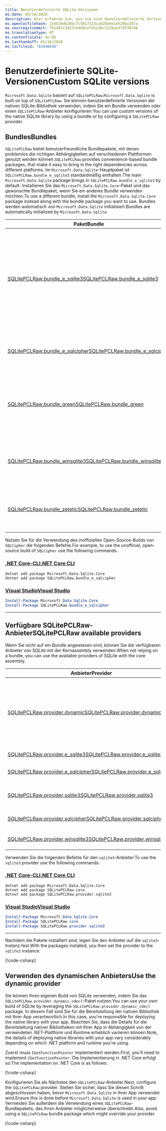 ```yaml
---
title: Benutzerdefinierte SQLite-Versionen
ms.date: 05/14/2020
description: Hier erfahren Sie, wie Sie eine benutzerdefinierte Version der nativen SQLite-Bibliothek verwenden.
ms.openlocfilehash: 15db10db26bc7c5017313ca020a0e1e528ba207a
ms.sourcegitcommit: 7b1497c1927cb449cefd313bc5126ae37df30746
ms.translationtype: HT
ms.contentlocale: de-DE
ms.lasthandoff: 05/16/2020
ms.locfileid: "83440836"
---
```

# <a name="custom-sqlite-versions"></a><span data-ttu-id="f9d8e-103">Benutzerdefinierte SQLite-Versionen</span><span class="sxs-lookup"><span data-stu-id="f9d8e-103">Custom SQLite versions</span></span>

<span data-ttu-id="f9d8e-104">`Microsoft.Data.Sqlite` basiert auf `SQLitePCLRaw`.</span><span class="sxs-lookup"><span data-stu-id="f9d8e-104">`Microsoft.Data.Sqlite` is built on top of `SQLitePCLRaw`.</span></span> <span data-ttu-id="f9d8e-105">Sie können benutzerdefinierte Versionen der nativen SQLite-Bibliothek verwenden, indem Sie ein Bundle verwenden oder einen `SQLitePCLRaw`-Anbieter konfigurieren.</span><span class="sxs-lookup"><span data-stu-id="f9d8e-105">You can use custom versions of the native SQLite library by using a bundle or by configuring a `SQLitePCLRaw` provider.</span></span>

## <a name="bundles"></a><span data-ttu-id="f9d8e-106">Bundles</span><span class="sxs-lookup"><span data-stu-id="f9d8e-106">Bundles</span></span>

<span data-ttu-id="f9d8e-107">`SQLitePCLRaw` bietet benutzerfreundliche Bundlepakete, mit denen problemlos die richtigen Abhängigkeiten auf verschiedenen Plattformen genutzt werden können.</span><span class="sxs-lookup"><span data-stu-id="f9d8e-107">`SQLitePCLRaw` provides convenience-based bundle packages, that make it easy to bring in the right dependencies across different platforms.</span></span> <span data-ttu-id="f9d8e-108">Im `Microsoft.Data.Sqlite`-Hauptpaket ist `SQLitePCLRaw.bundle_e_sqlite3` standardmäßig enthalten.</span><span class="sxs-lookup"><span data-stu-id="f9d8e-108">The main `Microsoft.Data.Sqlite` package brings in `SQLitePCLRaw.bundle_e_sqlite3` by default.</span></span> <span data-ttu-id="f9d8e-109">Installieren Sie das `Microsoft.Data.Sqlite.Core`-Paket und das gewünschte Bundlepaket, wenn Sie ein anderes Bundle verwenden möchten.</span><span class="sxs-lookup"><span data-stu-id="f9d8e-109">To use a different bundle, install the `Microsoft.Data.Sqlite.Core` package instead along with the bundle package you want to use.</span></span> <span data-ttu-id="f9d8e-110">Bundles werden automatisch von `Microsoft.Data.Sqlite` initialisiert.</span><span class="sxs-lookup"><span data-stu-id="f9d8e-110">Bundles are automatically initialized by `Microsoft.Data.Sqlite`.</span></span>

| <span data-ttu-id="f9d8e-111">Paket</span><span class="sxs-lookup"><span data-stu-id="f9d8e-111">Bundle</span></span> | <span data-ttu-id="f9d8e-112">Beschreibung</span><span class="sxs-lookup"><span data-stu-id="f9d8e-112">Description</span></span> |
|--|--|
| [<span data-ttu-id="f9d8e-113">SQLitePCLRaw.bundle_e_sqlite3</span><span class="sxs-lookup"><span data-stu-id="f9d8e-113">SQLitePCLRaw.bundle_e_sqlite3</span></span>](https://www.nuget.org/packages/SQLitePCLRaw.bundle_e_sqlite3) | <span data-ttu-id="f9d8e-114">Dieses Bundle stellt eine konsistente Version von SQLite auf allen Plattformen bereit.</span><span class="sxs-lookup"><span data-stu-id="f9d8e-114">Provides a consistent version of SQLite on all platforms.</span></span> <span data-ttu-id="f9d8e-115">Es umfasst die FTS4-, FTS5-, JSON1 und R\*Tree-Erweiterungen.</span><span class="sxs-lookup"><span data-stu-id="f9d8e-115">Includes the FTS4, FTS5, JSON1, and R\*Tree extensions.</span></span> <span data-ttu-id="f9d8e-116">Dies ist die Standardeinstellung.</span><span class="sxs-lookup"><span data-stu-id="f9d8e-116">This is the default.</span></span> |
| [<span data-ttu-id="f9d8e-117">SQLitePCLRaw.bundle_e_sqlcipher</span><span class="sxs-lookup"><span data-stu-id="f9d8e-117">SQLitePCLRaw.bundle_e_sqlcipher</span></span>](https://www.nuget.org/packages/SQLitePCLRaw.bundle_e_sqlcipher) | <span data-ttu-id="f9d8e-118">Hiermit wird ein inoffizieller Open-Source-Build von `SQLCipher` bereitgestellt.</span><span class="sxs-lookup"><span data-stu-id="f9d8e-118">Provides an unofficial, open-source build of `SQLCipher`.</span></span> |
| [<span data-ttu-id="f9d8e-119">SQLitePCLRaw.bundle_green</span><span class="sxs-lookup"><span data-stu-id="f9d8e-119">SQLitePCLRaw.bundle_green</span></span>](https://www.nuget.org/packages/SQLitePCLRaw.bundle_green) | <span data-ttu-id="f9d8e-120">Dies ist mit `bundle_e_sqlite3` identisch, mit der Ausnahme, dass unter iOS die SQLite-Systembibliothek verwendet wird.</span><span class="sxs-lookup"><span data-stu-id="f9d8e-120">Same as `bundle_e_sqlite3`, except on iOS where it uses the system SQLite library.</span></span> |
| [<span data-ttu-id="f9d8e-121">SQLitePCLRaw.bundle_winsqlite3</span><span class="sxs-lookup"><span data-stu-id="f9d8e-121">SQLitePCLRaw.bundle_winsqlite3</span></span>](https://www.nuget.org/packages/SQLitePCLRaw.bundle_winsqlite3) | <span data-ttu-id="f9d8e-122">Hier wird mit `winsqlite3.dll` die SQLite-Systembibliothek unter Windows 10 verwendet.</span><span class="sxs-lookup"><span data-stu-id="f9d8e-122">Uses `winsqlite3.dll`, the system SQLite library on Windows 10.</span></span> |
| [<span data-ttu-id="f9d8e-123">SQLitePCLRaw.bundle_zetetic</span><span class="sxs-lookup"><span data-stu-id="f9d8e-123">SQLitePCLRaw.bundle_zetetic</span></span>](https://www.nuget.org/packages/SQLitePCLRaw.bundle_zetetic) | <span data-ttu-id="f9d8e-124">Hier werden die offiziellen `SQLCipher`-Builds von Zetetic (nicht enthalten) verwendet.</span><span class="sxs-lookup"><span data-stu-id="f9d8e-124">Uses the official `SQLCipher` builds from Zetetic (not included).</span></span> |

<span data-ttu-id="f9d8e-125">Nutzen Sie für die Verwendung des inoffiziellen Open-Source-Builds von `SQLCipher` die folgenden Befehle.</span><span class="sxs-lookup"><span data-stu-id="f9d8e-125">For example, to use the unofficial, open-source build of `SQLCipher` use the following commands.</span></span>

### <a name="net-core-cli"></a>[<span data-ttu-id="f9d8e-126">.NET Core-CLI</span><span class="sxs-lookup"><span data-stu-id="f9d8e-126">.NET Core CLI</span></span>](#tab/netcore-cli)

```dotnetcli
dotnet add package Microsoft.Data.Sqlite.Core
dotnet add package SQLitePCLRaw.bundle_e_sqlcipher
```

### <a name="visual-studio"></a>[<span data-ttu-id="f9d8e-127">Visual Studio</span><span class="sxs-lookup"><span data-stu-id="f9d8e-127">Visual Studio</span></span>](#tab/visual-studio)

``` PowerShell
Install-Package Microsoft.Data.Sqlite.Core
Install-Package SQLitePCLRaw.bundle_e_sqlcipher
```

---

## <a name="sqlitepclraw-available-providers"></a><span data-ttu-id="f9d8e-128">Verfügbare SQLitePCLRaw-Anbieter</span><span class="sxs-lookup"><span data-stu-id="f9d8e-128">SQLitePCLRaw available providers</span></span>

<span data-ttu-id="f9d8e-129">Wenn Sie nicht auf ein Bundle angewiesen sind, können Sie die verfügbaren Anbieter von SQLite mit der Kernassembly verwenden.</span><span class="sxs-lookup"><span data-stu-id="f9d8e-129">When not relying on a bundle, you can use the available providers of SQLite with the core assembly.</span></span>

| <span data-ttu-id="f9d8e-130">Anbieter</span><span class="sxs-lookup"><span data-stu-id="f9d8e-130">Provider</span></span> | <span data-ttu-id="f9d8e-131">Beschreibung</span><span class="sxs-lookup"><span data-stu-id="f9d8e-131">Description</span></span> |
|--|--|
| [<span data-ttu-id="f9d8e-132">SQLitePCLRaw.provider.dynamic</span><span class="sxs-lookup"><span data-stu-id="f9d8e-132">SQLitePCLRaw.provider.dynamic</span></span>](https://www.nuget.org/packages/SQLitePCLRaw.provider.dynamic) | <span data-ttu-id="f9d8e-133">Der `dynamic`-Anbieter lädt die native Bibliothek, anstatt <xref:System.Runtime.InteropServices.DllImportAttribute?displayProperty=nameWithType>-Attribute zu verwenden.</span><span class="sxs-lookup"><span data-stu-id="f9d8e-133">The `dynamic` provider loads the native library instead of using <xref:System.Runtime.InteropServices.DllImportAttribute?displayProperty=nameWithType> attributes.</span></span> <span data-ttu-id="f9d8e-134">Weitere Informationen zur Verwendung dieses Anbieters finden Sie unter [Verwenden des dynamischen Anbieters](#use-the-dynamic-provider).</span><span class="sxs-lookup"><span data-stu-id="f9d8e-134">For more information on using this provider, see [use the dynamic provider](#use-the-dynamic-provider).</span></span> |
| [<span data-ttu-id="f9d8e-135">SQLitePCLRaw.provider.e_sqlite3</span><span class="sxs-lookup"><span data-stu-id="f9d8e-135">SQLitePCLRaw.provider.e_sqlite3</span></span>](https://www.nuget.org/packages/SQLitePCLRaw.provider.e_sqlite3) | <span data-ttu-id="f9d8e-136">`e_sqlite3` ist der Standardanbieter.</span><span class="sxs-lookup"><span data-stu-id="f9d8e-136">The `e_sqlite3` is the default provider.</span></span> |
| [<span data-ttu-id="f9d8e-137">SQLitePCLRaw.provider.e_sqlcipher</span><span class="sxs-lookup"><span data-stu-id="f9d8e-137">SQLitePCLRaw.provider.e_sqlcipher</span></span>](https://www.nuget.org/packages/SQLitePCLRaw.provider.e_sqlcipher) | <span data-ttu-id="f9d8e-138">Der `e_sqlcipher`-Anbieter bietet das inoffizielle und nicht unterstützte `SQLCipher`.</span><span class="sxs-lookup"><span data-stu-id="f9d8e-138">The `e_sqlcipher` provider is the unofficial and unsupported `SQLCipher`.</span></span> |
| [<span data-ttu-id="f9d8e-139">SQLitePCLRaw.provider.sqlite3</span><span class="sxs-lookup"><span data-stu-id="f9d8e-139">SQLitePCLRaw.provider.sqlite3</span></span>](https://www.nuget.org/packages/SQLitePCLRaw.provider.sqlite3) | <span data-ttu-id="f9d8e-140">Der `sqlite3`-Anbieter bietet ein vom System bereitgestelltes `SQLite` für iOS, macOS und Linux.</span><span class="sxs-lookup"><span data-stu-id="f9d8e-140">The `sqlite3` provider is a system-provided `SQLite` for iOS, macOS, and Linux.</span></span> |
| [<span data-ttu-id="f9d8e-141">SQLitePCLRaw.provider.sqlcipher</span><span class="sxs-lookup"><span data-stu-id="f9d8e-141">SQLitePCLRaw.provider.sqlcipher</span></span>](https://www.nuget.org/packages/SQLitePCLRaw.provider.sqlcipher) | <span data-ttu-id="f9d8e-142">Der `sqlcipher`-Anbieter ist für offizielle `SQLCipher`-Builds von `Zetetic` bestimmt.</span><span class="sxs-lookup"><span data-stu-id="f9d8e-142">The `sqlcipher` provider is for official `SQLCipher` builds from `Zetetic`.</span></span> |
| [<span data-ttu-id="f9d8e-143">SQLitePCLRaw.provider.winsqlite3</span><span class="sxs-lookup"><span data-stu-id="f9d8e-143">SQLitePCLRaw.provider.winsqlite3</span></span>](https://www.nuget.org/packages/SQLitePCLRaw.provider.winsqlite3) | <span data-ttu-id="f9d8e-144">Der `winsqlite3`-Anbieter ist für Windows 10-Umgebungen bestimmt.</span><span class="sxs-lookup"><span data-stu-id="f9d8e-144">The `winsqlite3` provider is for Windows 10 environments.</span></span> |

<span data-ttu-id="f9d8e-145">Verwenden Sie die folgenden Befehle für den `sqlite3`-Anbieter:</span><span class="sxs-lookup"><span data-stu-id="f9d8e-145">To use the `sqlite3` provider use the following commands:</span></span>

### <a name="net-core-cli"></a>[<span data-ttu-id="f9d8e-146">.NET Core-CLI</span><span class="sxs-lookup"><span data-stu-id="f9d8e-146">.NET Core CLI</span></span>](#tab/netcore-cli)

```dotnetcli
dotnet add package Microsoft.Data.Sqlite.Core
dotnet add package SQLitePCLRaw.core
dotnet add package SQLitePCLRaw.provider.sqlite3
```

### <a name="visual-studio"></a>[<span data-ttu-id="f9d8e-147">Visual Studio</span><span class="sxs-lookup"><span data-stu-id="f9d8e-147">Visual Studio</span></span>](#tab/visual-studio)

``` PowerShell
Install-Package Microsoft.Data.Sqlite.Core
Install-Package SQLitePCLRaw.core
Install-Package SQLitePCLRaw.provider.sqlite3
```

---

<span data-ttu-id="f9d8e-148">Nachdem die Pakete installiert sind, legen Sie den Anbieter auf die `sqlite3`-Instanz fest.</span><span class="sxs-lookup"><span data-stu-id="f9d8e-148">With the packages installed, you then set the provider to the `sqlite3` instance.</span></span>

[!code-csharp[](../../../../samples/snippets/standard/data/sqlite/SqliteProviderSample/Program.cs)]

## <a name="use-the-dynamic-provider"></a><span data-ttu-id="f9d8e-149">Verwenden des dynamischen Anbieters</span><span class="sxs-lookup"><span data-stu-id="f9d8e-149">Use the dynamic provider</span></span>

<span data-ttu-id="f9d8e-150">Sie können Ihren eigenen Build von SQLite verwenden, indem Sie das `SQLitePCLRaw.provider.dynamic_cdecl`-Paket nutzen.</span><span class="sxs-lookup"><span data-stu-id="f9d8e-150">You can use your own build of SQLite by leveraging the `SQLitePCLRaw.provider.dynamic_cdecl` package.</span></span> <span data-ttu-id="f9d8e-151">In diesem Fall sind Sie für die Bereitstellung der nativen Bibliothek mit Ihrer App verantwortlich.</span><span class="sxs-lookup"><span data-stu-id="f9d8e-151">In this case, you're responsible for deploying the native library with your app.</span></span> <span data-ttu-id="f9d8e-152">Beachten Sie, dass die Details für die Bereitstellung nativer Bibliotheken mit Ihrer App in Abhängigkeit von der verwendeten .NET-Plattform und Runtime erheblich variieren können.</span><span class="sxs-lookup"><span data-stu-id="f9d8e-152">Note, the details of deploying native libraries with your app vary considerably depending on which .NET platform and runtime you're using.</span></span>

<span data-ttu-id="f9d8e-153">Zuerst muss `IGetFunctionPointer` implementiert werden.</span><span class="sxs-lookup"><span data-stu-id="f9d8e-153">First, you'll need to implement `IGetFunctionPointer`.</span></span> <span data-ttu-id="f9d8e-154">Die Implementierung in .NET Core erfolgt so:</span><span class="sxs-lookup"><span data-stu-id="f9d8e-154">The implementation on .NET Core is as follows:</span></span>

[!code-csharp[](../../../../samples/snippets/standard/data/sqlite/SystemLibrarySample/Program.cs?name=snippet_NativeLibraryAdapter)]

<span data-ttu-id="f9d8e-155">Konfigurieren Sie als Nächstes den `SQLitePCLRaw`-Anbieter.</span><span class="sxs-lookup"><span data-stu-id="f9d8e-155">Next, configure the `SQLitePCLRaw` provider.</span></span> <span data-ttu-id="f9d8e-156">Stellen Sie sicher, dass Sie diesen Schritt abgeschlossen haben, bevor `Microsoft.Data.Sqlite` in Ihrer App verwendet wird.</span><span class="sxs-lookup"><span data-stu-id="f9d8e-156">Ensure this is done before `Microsoft.Data.Sqlite` is used in your app.</span></span> <span data-ttu-id="f9d8e-157">Vermeiden Sie außerdem die Verwendung eines `SQLitePCLRaw`-Bundlepakets, das Ihren Anbieter möglicherweise überschreibt.</span><span class="sxs-lookup"><span data-stu-id="f9d8e-157">Also, avoid using a `SQLitePCLRaw` bundle package which might override your provider.</span></span>

[!code-csharp[](../../../../samples/snippets/standard/data/sqlite/SystemLibrarySample/Program.cs?name=snippet_SetProvider)]
